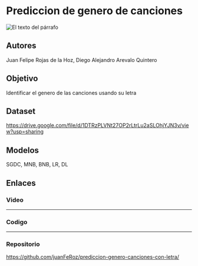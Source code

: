 # Prediccion de genero de canciones

![El texto del párrafo](https://github.com/user-attachments/assets/bfaa77a0-1e38-402b-8edd-2d19e5d8b2b4)

## Autores
Juan Felipe Rojas de la Hoz, Diego Alejandro Arevalo Quintero

## Objetivo
Identificar el genero de las canciones usando su letra

## Dataset
https://drive.google.com/file/d/1DTRzPLVNt27OP2rLtrLu2aSLOhjYJN3v/view?usp=sharing

## Modelos
SGDC, MNB, BNB, LR, DL

## Enlaces

### Video
---------

### Codigo
---------

### Repositorio
https://github.com/juanFeRoz/prediccion-genero-canciones-con-letra/
